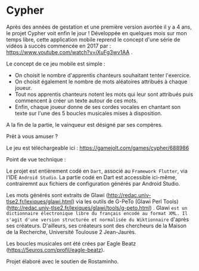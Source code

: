 # Cypher

Après des années de gestation et une première version avortée il y a 4 ans, le projet Cypher voit enfin le jour !
Développée en quelques mois sur mon temps libre,
cette application mobile reprend le concept d'une série de vidéos à succès commencée en 2017 par : https://www.youtube.com/watch?v=iXuFg3wv1AA . 

Le concept de ce jeu mobile est simple :
 - On choisit le nombre d'apprentis chanteurs souhaitant tenter l'exercice.
 - On choisit également le nombre de mots aléatoires attribués à chaque joueur.
 - Tout nos apprentis chanteurs notent les mots qui leur sont attribués puis commencent à créer un texte autour de ces mots.
 - Enfin, chaque joueur donne de ses cordes vocales en chantant son texte sur l'une des 5 boucles musicales mises à disposition.

A la fin de la partie, le vainqueur est désigné par ses compères.

Prêt à vous amuser ?

Le jeu est téléchargeable ici : https://gamejolt.com/games/cypher/688986

Point de vue technique :

Le projet est entièrement codé en `Dart`, associé au `Framework Flutter`, via l'IDE `Android Studio`. La partie codé en Dart est accessible ici-même, contrairemnt aux fichiers de configuration générés par Android Studio.

Les mots générés sont extraits de Glawi (http://redac.univ-tlse2.fr/lexiques/glawi.html) via les outils de G-PeTo (Glawi Perl Tools) (http://redac.univ-tlse2.fr/lexiques/glawi/tools/g-peto.html) . Glawi `est un dictionnaire électronique libre du français encodé au format XML. Il s'agit d'une version structurée et normalisée du Wiktionnaire` d'après ses créateurs. D'ailleurs, ses créateurs sont des chercheurs de la Maison de la Recherche, Université Toulouse 2 Jean-Jaurès.

Les boucles musicales ont été crées par Eagle Beatz (https://5euros.com/profil/eagle-beatz).

Projet élaboré avec le soutien de Rostaminho.
